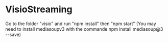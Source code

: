 # VisioStreaming

Go to the folder "visio" and run "npm install" then "npm start"
(You may need to install mediasoupv3 with the commande npm install mediasoup@3 --save)
